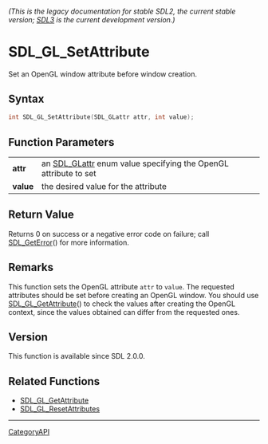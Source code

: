 ###### (This is the legacy documentation for stable SDL2, the current stable version; [SDL3](https://wiki.libsdl.org/SDL3/) is the current development version.)
# SDL_GL_SetAttribute

Set an OpenGL window attribute before window creation.

## Syntax

```c
int SDL_GL_SetAttribute(SDL_GLattr attr, int value);

```

## Function Parameters

|               |                                                                               |
| ------------- | ----------------------------------------------------------------------------- |
| **attr**      | an [SDL_GLattr](SDL_GLattr.md) enum value specifying the OpenGL attribute to set |
| **value**     | the desired value for the attribute                                           |

## Return Value

Returns 0 on success or a negative error code on failure; call
[SDL_GetError](SDL_GetError.md)() for more information.

## Remarks

This function sets the OpenGL attribute `attr` to `value`. The requested
attributes should be set before creating an OpenGL window. You should use
[SDL_GL_GetAttribute](SDL_GL_GetAttribute.md)() to check the values after
creating the OpenGL context, since the values obtained can differ from the
requested ones.

## Version

This function is available since SDL 2.0.0.

## Related Functions

* [SDL_GL_GetAttribute](SDL_GL_GetAttribute.md)
* [SDL_GL_ResetAttributes](SDL_GL_ResetAttributes.md)

----
[CategoryAPI](CategoryAPI.md)
